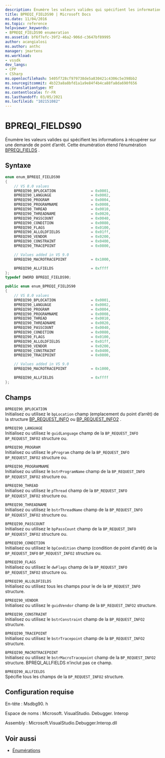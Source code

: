 ```yaml
---
description: Énumère les valeurs valides qui spécifient les informations à récupérer sur une demande de point d’arrêt.
title: BPREQI_FIELDS90 | Microsoft Docs
ms.date: 11/04/2016
ms.topic: reference
helpviewer_keywords:
- BPREQI_FIELDS90 enumeration
ms.assetid: bf6f7efc-39f2-46a2-906d-c3647bf89995
author: acangialosi
ms.author: anthc
manager: jmartens
ms.workload:
- vssdk
dev_langs:
- CPP
- CSharp
ms.openlocfilehash: 5405f728cf979738de5a830421c4306c5e398bb2
ms.sourcegitcommit: 4b323a8a8bfd1a1a9e84f4b4ca88fa8da690f656
ms.translationtype: MT
ms.contentlocale: fr-FR
ms.lasthandoff: 03/05/2021
ms.locfileid: "102151082"
---
```

# <a name="bpreqi_fields90"></a>BPREQI_FIELDS90
Énumère les valeurs valides qui spécifient les informations à récupérer sur une demande de point d’arrêt. Cette énumération étend l’énumération [BPREQI_FIELDS](../../../extensibility/debugger/reference/bpreqi-fields.md) .

## <a name="syntax"></a>Syntaxe

```cpp
enum enum_BPREQI_FIELDS90
{
    // VS 8.0 values
    BPREQI90_BPLOCATION                = 0x0001,
    BPREQI90_LANGUAGE                  = 0x0002,
    BPREQI90_PROGRAM                   = 0x0004,
    BPREQI90_PROGRAMNAME               = 0x0008,
    BPREQI90_THREAD                    = 0x0010,
    BPREQI90_THREADNAME                = 0x0020,
    BPREQI90_PASSCOUNT                 = 0x0040,
    BPREQI90_CONDITION                 = 0x0080,
    BPREQI90_FLAGS                     = 0x0100,
    BPREQI90_ALLOLDFIELDS              = 0x01ff,
    BPREQI90_VENDOR                    = 0x0200,
    BPREQI90_CONSTRAINT                = 0x0400,
    BPREQI90_TRACEPOINT                = 0x0800,

    // Values added in VS 9.0
    BPREQI90_MACROTRACEPOINT           = 0x1000,

    BPREQI90_ALLFIELDS                 = 0xffff
};
typedef DWORD BPREQI_FIELDS90;
```

```csharp
public enum enum_BPREQI_FIELDS90
{
    // VS 8.0 values
    BPREQI90_BPLOCATION                = 0x0001,
    BPREQI90_LANGUAGE                  = 0x0002,
    BPREQI90_PROGRAM                   = 0x0004,
    BPREQI90_PROGRAMNAME               = 0x0008,
    BPREQI90_THREAD                    = 0x0010,
    BPREQI90_THREADNAME                = 0x0020,
    BPREQI90_PASSCOUNT                 = 0x0040,
    BPREQI90_CONDITION                 = 0x0080,
    BPREQI90_FLAGS                     = 0x0100,
    BPREQI90_ALLOLDFIELDS              = 0x01ff,
    BPREQI90_VENDOR                    = 0x0200,
    BPREQI90_CONSTRAINT                = 0x0400,
    BPREQI90_TRACEPOINT                = 0x0800,

    // Values added in VS 9.0
    BPREQI90_MACROTRACEPOINT           = 0x1000,

    BPREQI90_ALLFIELDS                 = 0xffff
};
```

## <a name="fields"></a>Champs
`BPREQI90_BPLOCATION`\
Initialisez ou utilisez le `bpLocation` champ (emplacement du point d’arrêt) de la structure [BP_REQUEST_INFO](../../../extensibility/debugger/reference/bp-request-info.md) ou [BP_REQUEST_INFO2](../../../extensibility/debugger/reference/bp-request-info2.md) .

`BPREQI90_LANGUAGE`\
Initialisez ou utilisez le `guidLanguage` champ de la `BP_REQUEST_INFO` `BP_REQUEST_INFO2` structure ou.

`BPREQI90_PROGRAM`\
Initialisez ou utilisez le `pProgram` champ de la `BP_REQUEST_INFO` `BP_REQUEST_INFO2` structure ou.

`BPREQI90_PROGRAMNAME`\
Initialisez ou utilisez le `bstrProgramName` champ de la `BP_REQUEST_INFO` `BP_REQUEST_INFO2` structure ou.

`BPREQI90_THREAD`\
Initialisez ou utilisez le `pThread` champ de la `BP_REQUEST_INFO` `BP_REQUEST_INFO2` structure ou.

`BPREQI90_THREADNAME`\
Initialisez ou utilisez le `bstrThreadName` champ de la `BP_REQUEST_INFO` `BP_REQUEST_INFO2` structure ou.

`BPREQI90_PASSCOUNT`\
Initialisez ou utilisez le `bpPassCount` champ de la `BP_REQUEST_INFO` `BP_REQUEST_INFO2` structure ou.

`BPREQI90_CONDITION`\
Initialisez ou utilisez le `bpCondition` champ (condition de point d’arrêt) de la `BP_REQUEST_INFO` `BP_REQUEST_INFO2` structure ou.

`BPREQI90_FLAGS`\
Initialisez ou utilisez le `dwFlags` champ de la `BP_REQUEST_INFO` `BP_REQUEST_INFO2` structure ou.

`BPREQI90_ALLOLDFIELDS`\
Initialisez ou utilisez tous les champs pour le de la `BP_REQUEST_INFO` structure.

`BPREQI90_VENDOR`\
Initialisez ou utilisez le `guidVendor` champ de la `BP_REQUEST_INFO2` structure.

`BPREQI90_CONSTRAINT`\
Initialisez ou utilisez le `bstrConstraint` champ de la `BP_REQUEST_INFO2` structure.

`BPREQI90_TRACEPOINT`\
Initialisez ou utilisez le `bstrTracepoint` champ de la `BP_REQUEST_INFO2` structure.

`BPREQI90_MACROTRACEPOINT`\
Initialisez ou utilisez le `bstrMacroTracepoint` champ de la `BP_REQUEST_INFO2` structure. BPREQI_ALLFIELDS n’inclut pas ce champ.

`BPREQI90_ALLFIELDS`\
Spécifie tous les champs de la `BP_REQUEST_INFO2` structure.

## <a name="requirements"></a>Configuration requise
En-tête : Msdbg90. h

Espace de noms : Microsoft. VisualStudio. Debugger. Interop

Assembly : Microsoft.VisualStudio.Debugger.Interop.dll

## <a name="see-also"></a>Voir aussi
- [Énumérations](../../../extensibility/debugger/reference/enumerations-visual-studio-debugging.md)
